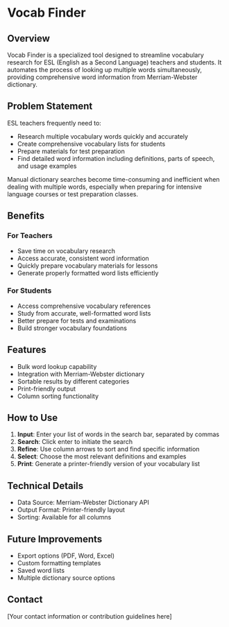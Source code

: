 # Vocab Finder

## Overview
Vocab Finder is a specialized tool designed to streamline vocabulary research for ESL (English as a Second Language) teachers and students. It automates the process of looking up multiple words simultaneously, providing comprehensive word information from Merriam-Webster dictionary.

## Problem Statement
ESL teachers frequently need to:
- Research multiple vocabulary words quickly and accurately
- Create comprehensive vocabulary lists for students
- Prepare materials for test preparation
- Find detailed word information including definitions, parts of speech, and usage examples

Manual dictionary searches become time-consuming and inefficient when dealing with multiple words, especially when preparing for intensive language courses or test preparation classes.

## Benefits
### For Teachers
- Save time on vocabulary research
- Access accurate, consistent word information
- Quickly prepare vocabulary materials for lessons
- Generate properly formatted word lists efficiently

### For Students
- Access comprehensive vocabulary references
- Study from accurate, well-formatted word lists
- Better prepare for tests and examinations
- Build stronger vocabulary foundations

## Features
- Bulk word lookup capability
- Integration with Merriam-Webster dictionary
- Sortable results by different categories
- Print-friendly output
- Column sorting functionality

## How to Use
1. **Input**: Enter your list of words in the search bar, separated by commas
2. **Search**: Click enter to initiate the search
3. **Refine**: Use column arrows to sort and find specific information
4. **Select**: Choose the most relevant definitions and examples
5. **Print**: Generate a printer-friendly version of your vocabulary list

## Technical Details
- Data Source: Merriam-Webster Dictionary API
- Output Format: Printer-friendly layout
- Sorting: Available for all columns

## Future Improvements
- Export options (PDF, Word, Excel)
- Custom formatting templates
- Saved word lists
- Multiple dictionary source options

## Contact
[Your contact information or contribution guidelines here]